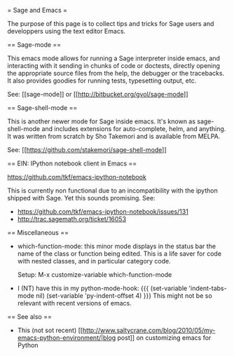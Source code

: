 = Sage and Emacs =

The purpose of this page is to collect tips and tricks for Sage users
and developpers using the text editor Emacs.

== Sage-mode ==

This emacs mode allows for running a Sage interpreter inside emacs,
and interacting with it sending in chunks of code or doctests,
directly opening the appropriate source files from the help, the
debugger or the tracebacks. It also provides goodies for running
tests, typesetting output, etc.

See: [[sage-mode]] or [[http://bitbucket.org/gvol/sage-mode]]

== Sage-shell-mode ==

This is another newer mode for Sage inside emacs.  It's known as sage-shell-mode and includes extensions for auto-complete, helm, and anything.  It was written from scratch by Sho Takemori and is available from MELPA.

See: [[https://github.com/stakemori/sage-shell-mode]]

== EIN: IPython notebook client in Emacs ==

https://github.com/tkf/emacs-ipython-notebook

This is currently non functional due to an incompatibility with the
ipython shipped with Sage. Yet this sounds promising. See:

- https://github.com/tkf/emacs-ipython-notebook/issues/131
- http://trac.sagemath.org/ticket/16053

== Miscellaneous ==

- which-function-mode: this minor mode displays in the status bar the
  name of the class or function being edited. This is a life saver for
  code with nested classes, and in particular category code.

  Setup: M-x customize-variable which-function-mode

- I (NT) have this in my python-mode-hook:
  {{{
  (set-variable 'indent-tabs-mode nil)
  (set-variable 'py-indent-offset 4)
  }}}
  This might not be so relevant with recent versions of emacs.

== See also ==

- This (not sot recent) [[http://www.saltycrane.com/blog/2010/05/my-emacs-python-environment/|blog post]] on customizing emacs for Python
